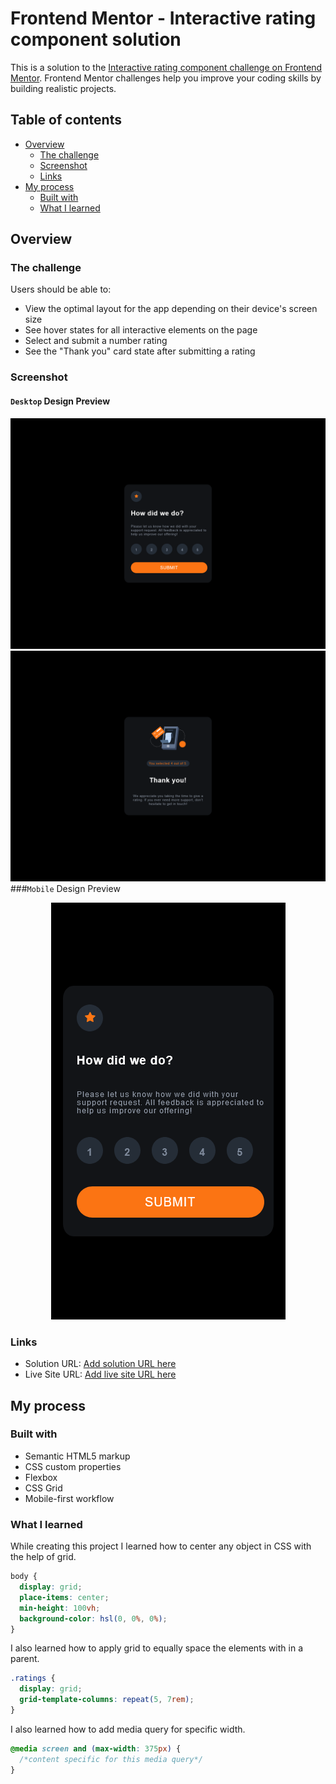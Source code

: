 # Frontend Mentor - Interactive rating component solution

This is a solution to the [Interactive rating component challenge on Frontend Mentor](https://www.frontendmentor.io/challenges/interactive-rating-component-koxpeBUmI). Frontend Mentor challenges help you improve your coding skills by building realistic projects.

## Table of contents

- [Overview](#overview)
  - [The challenge](#the-challenge)
  - [Screenshot](#screenshot)
  - [Links](#links)
- [My process](#my-process)
  - [Built with](#built-with)
  - [What I learned](#what-i-learned)

## Overview

### The challenge

Users should be able to:

- View the optimal layout for the app depending on their device's screen size
- See hover states for all interactive elements on the page
- Select and submit a number rating
- See the "Thank you" card state after submitting a rating

### Screenshot
#### `Desktop` Design Preview
![](/screenshots/desktop-design-ratings.png)
![](/screenshots/desktop-design-thankyou.png)
###`Mobile` Design Preview
<p align="center">
<img height="667" width="375" src="/screenshots/mobile-design.png"/>
  </p>

### Links

- Solution URL: [Add solution URL here](https://your-solution-url.com)
- Live Site URL: [Add live site URL here](https://your-live-site-url.com)

## My process

### Built with

- Semantic HTML5 markup
- CSS custom properties
- Flexbox
- CSS Grid
- Mobile-first workflow

### What I learned

While creating this project I learned how to center any object in CSS with the help of grid.

```css
body {
  display: grid;
  place-items: center;
  min-height: 100vh;
  background-color: hsl(0, 0%, 0%);
}
```

I also learned how to apply grid to equally space the elements with in a parent.

```css
.ratings {
  display: grid;
  grid-template-columns: repeat(5, 7rem);
}
```

I also learned how to add media query for specific width.

```css
@media screen and (max-width: 375px) {
  /*content specific for this media query*/
}
```
